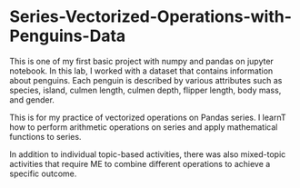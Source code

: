 # Series-Vectorized-Operations-with-Penguins-Data
This is one of my first basic project with numpy and pandas on jupyter notebook.
In this lab, I worked with a dataset that contains information about penguins. Each penguin is described by various attributes such as species, island, culmen length, culmen depth, flipper length, body mass, and gender.

This is for my practice of vectorized operations on Pandas series. I learnT how to perform arithmetic operations on series and apply mathematical functions to series.

In addition to individual topic-based activities, there was also  mixed-topic activities that require ME to combine different operations to achieve a specific outcome. 



